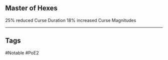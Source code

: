 ## Master of Hexes
25% reduced Curse Duration
18% increased Curse Magnitudes

---
## Tags
#Notable
#PoE2
